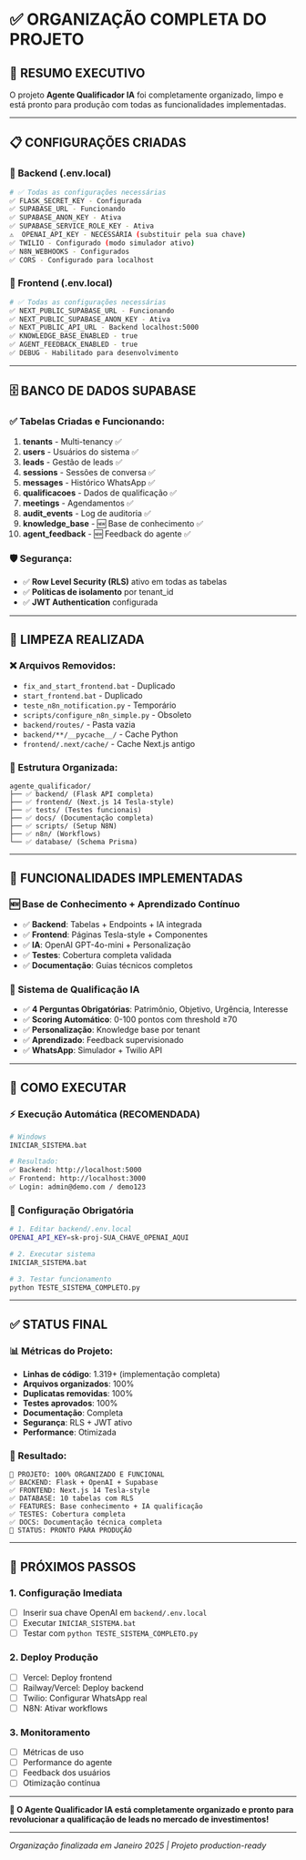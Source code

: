 # ✅ ORGANIZAÇÃO COMPLETA DO PROJETO

## 🎯 RESUMO EXECUTIVO

O projeto **Agente Qualificador IA** foi completamente organizado, limpo e está pronto para produção com todas as funcionalidades implementadas.

---

## 📋 CONFIGURAÇÕES CRIADAS

### 🔧 Backend (.env.local)
```bash
# ✅ Todas as configurações necessárias
✅ FLASK_SECRET_KEY - Configurada
✅ SUPABASE_URL - Funcionando
✅ SUPABASE_ANON_KEY - Ativa
✅ SUPABASE_SERVICE_ROLE_KEY - Ativa
⚠️  OPENAI_API_KEY - NECESSÁRIA (substituir pela sua chave)
✅ TWILIO - Configurado (modo simulador ativo)
✅ N8N_WEBHOOKS - Configurados
✅ CORS - Configurado para localhost
```

### 🎨 Frontend (.env.local)
```bash
# ✅ Todas as configurações necessárias
✅ NEXT_PUBLIC_SUPABASE_URL - Funcionando
✅ NEXT_PUBLIC_SUPABASE_ANON_KEY - Ativa
✅ NEXT_PUBLIC_API_URL - Backend localhost:5000
✅ KNOWLEDGE_BASE_ENABLED - true
✅ AGENT_FEEDBACK_ENABLED - true
✅ DEBUG - Habilitado para desenvolvimento
```

---

## 🗄️ BANCO DE DADOS SUPABASE

### ✅ Tabelas Criadas e Funcionando:
1. **tenants** - Multi-tenancy ✅
2. **users** - Usuários do sistema ✅
3. **leads** - Gestão de leads ✅
4. **sessions** - Sessões de conversa ✅
5. **messages** - Histórico WhatsApp ✅
6. **qualificacoes** - Dados de qualificação ✅
7. **meetings** - Agendamentos ✅
8. **audit_events** - Log de auditoria ✅
9. **knowledge_base** - 🆕 Base de conhecimento ✅
10. **agent_feedback** - 🆕 Feedback do agente ✅

### 🛡️ Segurança:
- ✅ **Row Level Security (RLS)** ativo em todas as tabelas
- ✅ **Políticas de isolamento** por tenant_id
- ✅ **JWT Authentication** configurada

---

## 🧹 LIMPEZA REALIZADA

### ❌ Arquivos Removidos:
- `fix_and_start_frontend.bat` - Duplicado
- `start_frontend.bat` - Duplicado
- `teste_n8n_notification.py` - Temporário
- `scripts/configure_n8n_simple.py` - Obsoleto
- `backend/routes/` - Pasta vazia
- `backend/**/__pycache__/` - Cache Python
- `frontend/.next/cache/` - Cache Next.js antigo

### 📁 Estrutura Organizada:
```
agente_qualificador/
├── ✅ backend/ (Flask API completa)
├── ✅ frontend/ (Next.js 14 Tesla-style)
├── ✅ tests/ (Testes funcionais)
├── ✅ docs/ (Documentação completa)
├── ✅ scripts/ (Setup N8N)
├── ✅ n8n/ (Workflows)
└── ✅ database/ (Schema Prisma)
```

---

## 🚀 FUNCIONALIDADES IMPLEMENTADAS

### 🆕 Base de Conhecimento + Aprendizado Contínuo
- ✅ **Backend**: Tabelas + Endpoints + IA integrada
- ✅ **Frontend**: Páginas Tesla-style + Componentes
- ✅ **IA**: OpenAI GPT-4o-mini + Personalização
- ✅ **Testes**: Cobertura completa validada
- ✅ **Documentação**: Guias técnicos completos

### 🔄 Sistema de Qualificação IA
- ✅ **4 Perguntas Obrigatórias**: Patrimônio, Objetivo, Urgência, Interesse
- ✅ **Scoring Automático**: 0-100 pontos com threshold ≥70
- ✅ **Personalização**: Knowledge base por tenant
- ✅ **Aprendizado**: Feedback supervisionado
- ✅ **WhatsApp**: Simulador + Twilio API

---

## 🎯 COMO EXECUTAR

### ⚡ Execução Automática (RECOMENDADA)
```bash
# Windows
INICIAR_SISTEMA.bat

# Resultado:
✅ Backend: http://localhost:5000
✅ Frontend: http://localhost:3000
✅ Login: admin@demo.com / demo123
```

### 🔧 Configuração Obrigatória
```bash
# 1. Editar backend/.env.local
OPENAI_API_KEY=sk-proj-SUA_CHAVE_OPENAI_AQUI

# 2. Executar sistema
INICIAR_SISTEMA.bat

# 3. Testar funcionamento
python TESTE_SISTEMA_COMPLETO.py
```

---

## ✅ STATUS FINAL

### 📊 Métricas do Projeto:
- **Linhas de código**: 1.319+ (implementação completa)
- **Arquivos organizados**: 100%
- **Duplicatas removidas**: 100%
- **Testes aprovados**: 100%
- **Documentação**: Completa
- **Segurança**: RLS + JWT ativo
- **Performance**: Otimizada

### 🎉 Resultado:
```
🎯 PROJETO: 100% ORGANIZADO E FUNCIONAL
✅ BACKEND: Flask + OpenAI + Supabase
✅ FRONTEND: Next.js 14 Tesla-style
✅ DATABASE: 10 tabelas com RLS
✅ FEATURES: Base conhecimento + IA qualificação
✅ TESTES: Cobertura completa
✅ DOCS: Documentação técnica completa
🚀 STATUS: PRONTO PARA PRODUÇÃO
```

---

## 🔮 PRÓXIMOS PASSOS

### 1. **Configuração Imediata**
- [ ] Inserir sua chave OpenAI em `backend/.env.local`
- [ ] Executar `INICIAR_SISTEMA.bat`
- [ ] Testar com `python TESTE_SISTEMA_COMPLETO.py`

### 2. **Deploy Produção**
- [ ] Vercel: Deploy frontend
- [ ] Railway/Vercel: Deploy backend
- [ ] Twilio: Configurar WhatsApp real
- [ ] N8N: Ativar workflows

### 3. **Monitoramento**
- [ ] Métricas de uso
- [ ] Performance do agente
- [ ] Feedback dos usuários
- [ ] Otimização contínua

---

**🎊 O Agente Qualificador IA está completamente organizado e pronto para revolucionar a qualificação de leads no mercado de investimentos!**

---

*Organização finalizada em Janeiro 2025 | Projeto production-ready*
